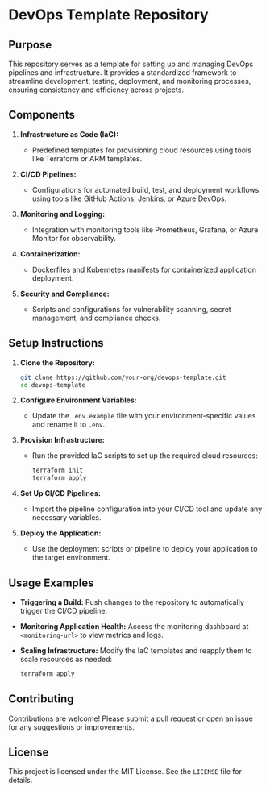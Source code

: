 # DevOps Template Repository

## Purpose

This repository serves as a template for setting up and managing DevOps pipelines and infrastructure. It provides a standardized framework to streamline development, testing, deployment, and monitoring processes, ensuring consistency and efficiency across projects.

## Components

1. **Infrastructure as Code (IaC):**
    - Predefined templates for provisioning cloud resources using tools like Terraform or ARM templates.
    
2. **CI/CD Pipelines:**
    - Configurations for automated build, test, and deployment workflows using tools like GitHub Actions, Jenkins, or Azure DevOps.

3. **Monitoring and Logging:**
    - Integration with monitoring tools like Prometheus, Grafana, or Azure Monitor for observability.

4. **Containerization:**
    - Dockerfiles and Kubernetes manifests for containerized application deployment.

5. **Security and Compliance:**
    - Scripts and configurations for vulnerability scanning, secret management, and compliance checks.

## Setup Instructions

1. **Clone the Repository:**
    ```bash
    git clone https://github.com/your-org/devops-template.git
    cd devops-template
    ```

2. **Configure Environment Variables:**
    - Update the `.env.example` file with your environment-specific values and rename it to `.env`.

3. **Provision Infrastructure:**
    - Run the provided IaC scripts to set up the required cloud resources:
      ```bash
      terraform init
      terraform apply
      ```

4. **Set Up CI/CD Pipelines:**
    - Import the pipeline configuration into your CI/CD tool and update any necessary variables.

5. **Deploy the Application:**
    - Use the deployment scripts or pipeline to deploy your application to the target environment.

## Usage Examples

- **Triggering a Build:**
  Push changes to the repository to automatically trigger the CI/CD pipeline.

- **Monitoring Application Health:**
  Access the monitoring dashboard at `<monitoring-url>` to view metrics and logs.

- **Scaling Infrastructure:**
  Modify the IaC templates and reapply them to scale resources as needed:
  ```bash
  terraform apply
  ```

## Contributing

Contributions are welcome! Please submit a pull request or open an issue for any suggestions or improvements.

## License

This project is licensed under the MIT License. See the `LICENSE` file for details.